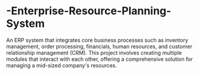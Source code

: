 # -Enterprise-Resource-Planning-System
An ERP system that integrates core business processes such as inventory management, order processing, financials, human resources, and customer relationship management (CRM). This project involves creating multiple modules that interact with each other, offering a comprehensive solution for managing a mid-sized company's resources.
